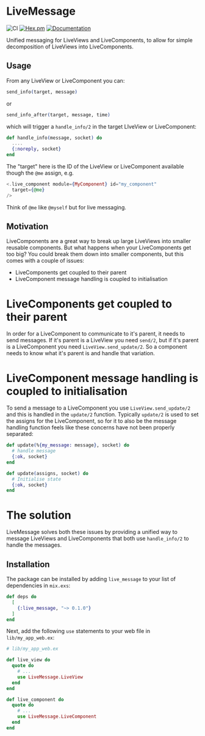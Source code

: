 LiveMessage
===========

![CI](https://github.com/Dyad-AI/live_message/actions/workflows/ci.yml/badge.svg) [![Hex.pm](https://img.shields.io/hexpm/v/live_message.svg)](https://hex.pm/packages/live_message) [![Documentation](https://img.shields.io/badge/documentation-gray)](https://hexdocs.pm/live_message/)

Unified messaging for LiveViews and LiveComponents, to allow for simple decomposition of LiveViews into LiveComponents.

## Usage

From any LiveView or LiveComponent you can:

```elixir
send_info(target, message)
```

or

```elixir
send_info_after(target, message, time)
```

which will trigger a `handle_info/2` in the target LIveView or LiveComponent:

```elixir
def handle_info(message, socket) do
  ....
  {:noreply, socket}
end
```

The "target" here is the ID of the LiveView or LiveComponent available though the `@me` assign, e.g.

```heex
<.live_component module={MyComponent} id="my_component"
  target={@me}
/>
```

Think of `@me` like `@myself` but for live messaging.

## Motivation

LiveComponents are a great way to break up large LiveViews into smaller reusable components. But what happens when your LiveComponents
get too big? You could break them down into smaller components, but this comes with  a couple of issues:

- LiveComponents get coupled to their parent
- LiveComponent message handling is coupled to initialisation

# LiveComponents get coupled to their parent

In order for a LiveComponent to communicate to it's parent, it needs to send messages. If it's parent is a LiveView you need `send/2`,
but if it's parent is a LiveComponent you need `LiveView.send_update/2`. So a component needs to know what it's parent is and handle that variation.

# LiveComponent message handling is coupled to initialisation

To send a message to a LiveComponent you use `LiveView.send_update/2` and this is handled in the `update/2` function. Typically `update/2`
is used to set the assigns for the LiveComponent, so for it to also be the message handling function feels like these concerns have not been properly separated:


```elixir
def update(%{my_message: message}, socket) do
  # handle message
  {:ok, socket}
end

def update(assigns, socket) do
  # Initialise state
  {:ok, socket}
end
```

# The solution

LiveMessage solves both these issues by providing a unified way to message LiveViews and LiveComponents that both use `handle_info/2` to handle the messages.

## Installation

The package can be installed by adding `live_message` to your list of dependencies in `mix.exs`:

```elixir
def deps do
  [
    {:live_message, "~> 0.1.0"}
  ]
end
```

Next, add the following `use` statements to your web file in `lib/my_app_web.ex`:

```elixir
# lib/my_app_web.ex

def live_view do
  quote do
    # ...
    use LiveMessage.LiveView
  end
end

def live_component do
  quote do
    # ...
    use LiveMessage.LiveComponent
  end
end
```
